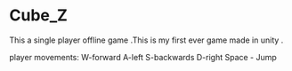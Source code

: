 # Cube_Z
This a single player offline game .This is my first ever game made in unity .

player movements:
W-forward
A-left
S-backwards
D-right
Space - Jump
